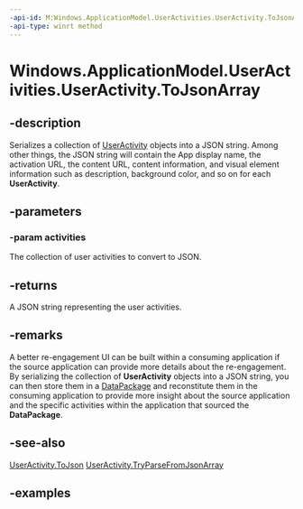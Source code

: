 ```yaml
---
-api-id: M:Windows.ApplicationModel.UserActivities.UserActivity.ToJsonArray(Windows.Foundation.Collections.IIterable{Windows.ApplicationModel.UserActivities.UserActivity})
-api-type: winrt method
---
```


<!-- Method syntax.
public string UserActivity.ToJsonArray(IIterable<UserActivity> activities)
-->

# Windows.ApplicationModel.UserActivities.UserActivity.ToJsonArray

## -description
Serializes a collection of [UserActivity](useractivity.md) objects into a JSON string. Among other things, the JSON string will contain the App display name, the activation URL, the content URL, content information, and visual element information such as description, background color, and so on for each **UserActivity**.

## -parameters
### -param activities
The collection of user activities to convert to JSON.

## -returns
A JSON string representing the user activities.

## -remarks
A better re-engagement UI can be built within a consuming application if the source application can provide more details about the re-engagement. By serializing the collection of **UserActivity** objects into a JSON string, you can then store them in a  [DataPackage](/uwp/api/windows.applicationmodel.datatransfer.datapackage) and reconstitute them in the consuming application to provide more insight about the source application and the specific activities within the application that sourced the **DataPackage**.

## -see-also
[UserActivity.ToJson](useractivity_tojson_1289546151.md)
[UserActivity.TryParseFromJsonArray](useractivity_tryparsefromjsonarray_1399269347.md)

## -examples
